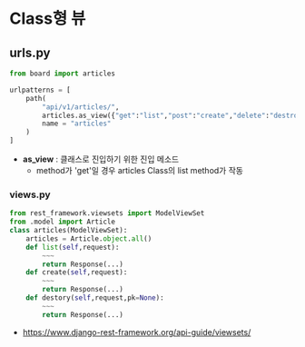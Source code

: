 # Class형 뷰

## urls.py

```python
from board import articles

urlpatterns = [
    path(
    	"api/v1/articles/",
    	articles.as_view({"get":"list","post":"create","delete":"destroy"})
        name = "articles"
    )
]
```

- **as_view** : 클래스로 진입하기 위한 진입 메소드
  - method가 'get'일 경우 articles Class의 list method가 작동



### views.py

```python
from rest_framework.viewsets import ModelViewSet
from .model import Article
class articles(ModelViewSet):
    articles = Article.object.all()
    def list(self,request):
        ~~~
        return Response(...)
   	def create(self,request):
        ~~~
        return Response(...)
    def destory(self,request,pk=None):
        ~~~
        return Response(...)
```

- https://www.django-rest-framework.org/api-guide/viewsets/